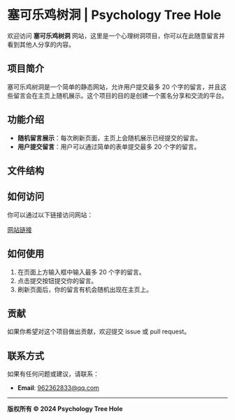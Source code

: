 # 塞可乐鸡树洞 | Psychology Tree Hole

欢迎访问 **塞可乐鸡树洞** 网站，这里是一个心理树洞项目，你可以在此随意留言并看到其他人分享的内容。

## 项目简介

塞可乐鸡树洞是一个简单的静态网站，允许用户提交最多 20 个字的留言，并且这些留言会在主页上随机展示。这个项目的目的是创建一个匿名分享和交流的平台。

## 功能介绍

- **随机留言展示**：每次刷新页面，主页上会随机展示已经提交的留言。
- **用户提交留言**：用户可以通过简单的表单提交最多 20 个字的留言。

## 文件结构


## 如何访问

你可以通过以下链接访问网站：

[网站链接](https://psyfookyuen.github.io/)

## 如何使用

1. 在页面上方输入框中输入最多 20 个字的留言。
2. 点击提交按钮提交你的留言。
3. 刷新页面后，你的留言有机会随机出现在主页上。

## 贡献

如果你希望对这个项目做出贡献，欢迎提交 issue 或 pull request。

## 联系方式

如果有任何问题或建议，请联系：
- **Email**: [962362833@qq.com](mailto:962362833@qq.com)

---

**版权所有 © 2024 Psychology Tree Hole**
